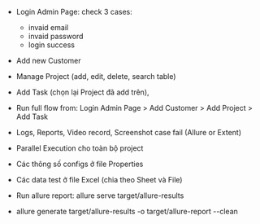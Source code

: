 - Login Admin Page: check 3 cases:  
  - invaid email
  - invaid password
  - login success
- Add new Customer
- Manage Project (add, edit, delete, search table)
- Add Task (chọn lại Project đã add trên),
- Run full flow from: Login Admin Page > Add Customer > Add Project > Add Task



- Logs, Reports, Video record, Screenshot case fail (Allure or Extent)
- Parallel Execution cho toàn bộ project
- Các thông số configs ở file Properties
- Các data test ở file Excel (chia theo Sheet và File)

- Run allure report: allure serve target/allure-results
- allure generate target/allure-results -o target/allure-report --clean
